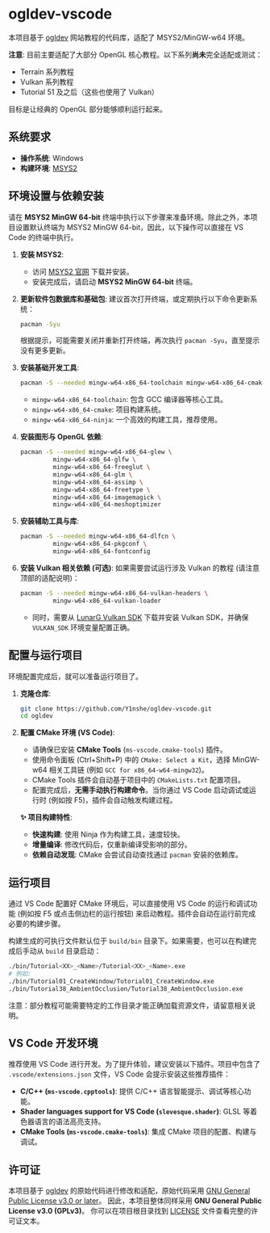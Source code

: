# ogldev-vscode

本项目基于 [ogldev](https://www.ogldev.org/index.html) 网站教程的代码库，适配了 MSYS2/MinGW-w64 环境。

**注意**: 目前主要适配了大部分 OpenGL 核心教程。以下系列**尚未**完全适配或测试：
*   Terrain 系列教程
*   Vulkan 系列教程
*   Tutorial 51 及之后（这些也使用了 Vulkan）

目标是让经典的 OpenGL 部分能够顺利运行起来。

## 系统要求

*   **操作系统**: Windows
*   **构建环境**: [MSYS2](https://www.msys2.org/)

## 环境设置与依赖安装

请在 **MSYS2 MinGW 64-bit** 终端中执行以下步骤来准备环境。除此之外，本项目设置默认终端为 MSYS2 MinGW 64-bit，因此，以下操作可以直接在 VS Code 的终端中执行。

1.  **安装 MSYS2**:
    *   访问 [MSYS2 官网](https://www.msys2.org/) 下载并安装。
    *   安装完成后，请启动 **MSYS2 MinGW 64-bit** 终端。

2.  **更新软件包数据库和基础包**:
    建议首次打开终端，或定期执行以下命令更新系统：
    ```bash
    pacman -Syu
    ```
    根据提示，可能需要关闭并重新打开终端，再次执行 `pacman -Syu`，直至提示没有更多更新。

3.  **安装基础开发工具**:
    ```bash
    pacman -S --needed mingw-w64-x86_64-toolchain mingw-w64-x86_64-cmake mingw-w64-x86_64-ninja
    ```
    *   `mingw-w64-x86_64-toolchain`: 包含 GCC 编译器等核心工具。
    *   `mingw-w64-x86_64-cmake`: 项目构建系统。
    *   `mingw-w64-x86_64-ninja`: 一个高效的构建工具，推荐使用。

4.  **安装图形与 OpenGL 依赖**:
    ```bash
    pacman -S --needed mingw-w64-x86_64-glew \
             mingw-w64-x86_64-glfw \
             mingw-w64-x86_64-freeglut \
             mingw-w64-x86_64-glm \
             mingw-w64-x86_64-assimp \
             mingw-w64-x86_64-freetype \
             mingw-w64-x86_64-imagemagick \
             mingw-w64-x86_64-meshoptimizer
    ```

5.  **安装辅助工具与库**:
    ```bash
    pacman -S --needed mingw-w64-x86_64-dlfcn \
             mingw-w64-x86_64-pkgconf \
             mingw-w64-x86_64-fontconfig
    ```

6.  **安装 Vulkan 相关依赖 (可选)**:
    如果需要尝试运行涉及 Vulkan 的教程 (请注意顶部的适配说明)：
    ```bash
    pacman -S --needed mingw-w64-x86_64-vulkan-headers \
             mingw-w64-x86_64-vulkan-loader
    ```
    *   同时，需要从 [LunarG Vulkan SDK](https://vulkan.lunarg.com/sdk/home) 下载并安装 Vulkan SDK，并确保 `VULKAN_SDK` 环境变量配置正确。

## 配置与运行项目

环境配置完成后，就可以准备运行项目了。

1.  **克隆仓库**:
    ```bash
    git clone https://github.com/Y1nshe/ogldev-vscode.git
    cd ogldev
    ```

2.  **配置 CMake 环境 (VS Code)**:
    *   请确保已安装 **CMake Tools** (`ms-vscode.cmake-tools`) 插件。
    *   使用命令面板 (Ctrl+Shift+P) 中的 `CMake: Select a Kit`，选择 MinGW-w64 相关工具链 (例如 `GCC for x86_64-w64-mingw32`)。
    *   CMake Tools 插件会自动基于项目中的 `CMakeLists.txt` 配置项目。
    *   配置完成后，**无需手动执行构建命令**。当你通过 VS Code 启动调试或运行时 (例如按 F5)，插件会自动触发构建过程。

    **✨ 项目构建特性**:
    *   **快速构建**: 使用 Ninja 作为构建工具，速度较快。
    *   **增量编译**: 修改代码后，仅重新编译受影响的部分。
    *   **依赖自动发现**: CMake 会尝试自动查找通过 `pacman` 安装的依赖库。

## 运行项目

通过 VS Code 配置好 CMake 环境后，可以直接使用 VS Code 的运行和调试功能 (例如按 F5 或点击侧边栏的运行按钮) 来启动教程。插件会自动在运行前完成必要的构建步骤。

构建生成的可执行文件默认位于 `build/bin` 目录下。如果需要，也可以在构建完成后手动从 `build` 目录启动：

```bash
./bin/Tutorial<XX>_<Name>/Tutorial<XX>_<Name>.exe
# 例如:
./bin/Tutorial01_CreateWindow/Tutorial01_CreateWindow.exe
./bin/Tutorial38_AmbientOcclusion/Tutorial38_AmbientOcclusion.exe
```
注意：部分教程可能需要特定的工作目录才能正确加载资源文件，请留意相关说明。

## VS Code 开发环境

推荐使用 VS Code 进行开发。为了提升体验，建议安装以下插件。项目中包含了 `.vscode/extensions.json` 文件，VS Code 会提示安装这些推荐插件：

*   **C/C++ (`ms-vscode.cpptools`)**: 提供 C/C++ 语言智能提示、调试等核心功能。
*   **Shader languages support for VS Code (`slevesque.shader`)**: GLSL 等着色器语言的语法高亮支持。
*   **CMake Tools (`ms-vscode.cmake-tools`)**: 集成 CMake 项目的配置、构建与调试。

## 许可证

本项目基于 [ogldev](http://ogldev.atspace.co.uk/) 的原始代码进行修改和适配，原始代码采用 [GNU General Public License v3.0 or later](http://www.gnu.org/licenses/gpl-3.0.html)。
因此，本项目整体同样采用 **GNU General Public License v3.0 (GPLv3)**。
你可以在项目根目录找到 [LICENSE](LICENSE) 文件查看完整的许可证文本。
